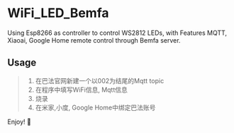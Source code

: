 # WiFi_LED_Bemfa
Using Esp8266 as controller to control WS2812 LEDs, with Features MQTT, Xiaoai, Google Home remote control through Bemfa server.



## Usage

>   1.   在巴法官网新建一个以002为结尾的Mqtt topic
>   2.   在程序中填写WiFi信息, Mqtt信息
>   3.   烧录
>   4.   在米家,小度, Google Home中绑定巴法账号

Enjoy! 🎉
